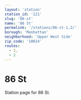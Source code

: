 ```yaml
---
layout: 'station'
station_id: '121'
slug: '86-st'
name: '86 St'
permalink: '/stations/86-st-1,2/'
borough: 'Manhattan'
neighborhood: 'Upper West Side'
zip_code: '10024'
routes:
  - 1,
  - 2
---
```

# 86 St

Station page for 86 St.
